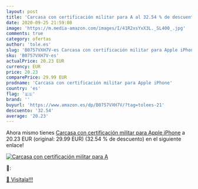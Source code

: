 ```yaml
---
layout: post
title: 'Carcasa con certificación militar para A al 32.54 % de descuento'
date: 2020-09-25 21:59:08
image: 'https://m.media-amazon.com/images/I/41R2xsYxX3L._SL400_.jpg'
comments: true
category: ofertas
author: 'tole.es'
slug: 'B0757VXH7V-es Carcasa con certificación militar para Apple iPhone'
sku: 'B0757VXH7V-es'
actualPrice: 20.23 EUR
currency: EUR
price: 20.23
comparePrice: 29.99 EUR
prodname: 'Carcasa con certificación militar para Apple iPhone'
country: 'es'
flag: '🇪🇸'
brand: ''
buyurl: 'https://www.amazon.es/dp/B0757VXH7V/?tag=tolees-21'
descuento: '32.54'
average: '20.23'
---
```


Ahora mismo tienes [Carcasa con certificación militar para Apple iPhone](https://www.amazon.es/dp/B0757VXH7V/?tag=tolees-21) a 20.23 EUR (original: 29.99 EUR) (32.54 %  de descuento) en el siguiente enlace!

[![Carcasa con certificación militar para A](https://m.media-amazon.com/images/I/41R2xsYxX3L._SL400_.jpg)](https://www.amazon.es/dp/B0757VXH7V/?tag=tolees-21)

🔎:


[🛒 Visítala!!!](https://www.amazon.es/dp/B0757VXH7V/?tag=tolees-21)
